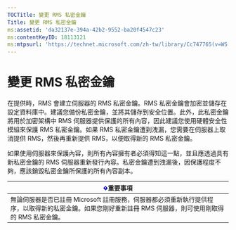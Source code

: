 ```yaml
---
TOCTitle: 變更 RMS 私密金鑰
Title: 變更 RMS 私密金鑰
ms:assetid: 'da32137e-394a-42b2-9552-ba20f4547c23'
ms:contentKeyID: 18113121
ms:mtpsurl: 'https://technet.microsoft.com/zh-tw/library/Cc747765(v=WS.10)'
---
```


變更 RMS 私密金鑰
=================

在提供時，RMS 會建立伺服器的 RMS 私密金鑰。RMS 私密金鑰會加密並儲存在設定資料庫中。建議您備份私密金鑰，並將其儲存到安全位置。此外，此私密金鑰將用於加密架構中 RMS 伺服器提供保護的所有內容，因此建議您使用硬體安全性模組來保護 RMS 私密金鑰。如果 RMS 私密金鑰遭到洩漏，您需要在伺服器上取消提供 RMS，然後再重新提供 RMS，以便取得新的 RMS 私密金鑰。

如果使用伺服器來保護內容，則所有內容擁有者必須得知這一點，並且應透過具有新私密金鑰的 RMS 伺服器重新發行內容。私密金鑰遭到洩漏後，因保護程度不夠，應該銷毀私密金鑰所保護的所有內容副本。

| ![](images/Cc747765.Important(WS.10).gif)重要事項                                                                            |
|-----------------------------------------------------------------------------------------------------------------------------------------------------------|
| 無論伺服器是否已註冊 Microsoft 註冊服務，伺服器都必須重新執行提供程序，以取得新的私密金鑰。如果您剛好重新註冊 RMS 伺服器，則可使用剛取得的 RMS 私密金鑰。 |
